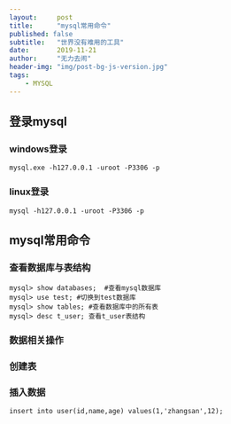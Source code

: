 ```yaml
---
layout:     post
title:      "mysql常用命令"
published: false
subtitle:   "世界没有难用的工具"
date:       2019-11-21
author:     "无力去闹"
header-img: "img/post-bg-js-version.jpg"
tags:
    - MYSQL
---
```

## 登录mysql
### windows登录
`mysql.exe -h127.0.0.1 -uroot -P3306 -p`
### linux登录
`mysql -h127.0.0.1 -uroot -P3306 -p`
## mysql常用命令
### 查看数据库与表结构
```
mysql> show databases;  #查看mysql数据库
mysql> use test; #切换到test数据库
mysql> show tables; #查看数据库中的所有表
mysql> desc t_user; 查看t_user表结构
```
### 数据相关操作
### 创建表
### 插入数据
`insert into user(id,name,age) values(1,'zhangsan',12);`
